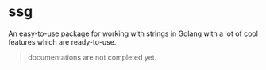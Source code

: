 # ssg
An easy-to-use package for working with strings in Golang with a lot of cool features which are ready-to-use.

> documentations are not completed yet.
